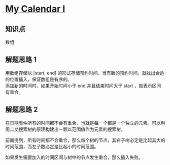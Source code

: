 # [My Calendar I](https://leetcode.com/problems/my-calendar-i/)

## 知识点

数组

## 解题思路 1

用数组存储以 [start, end] 的形式存储预约时间。当有新的预约时间，就找出合适的位置插入，保证数组是有序的。  
添加新的时间时，如果开始时间小于 end 并且结束时间大于 start ，就表示区间有重合。

## 解题思路 2

在日期表仲所有的时间都不会有重合，也就是每一个都是一个独立的元素。可以利用二叉搜索树的原理构建出一颗以范围值作为元素的搜索树。

前面提到，所有时间都不会重合，那么每个树的节点，其右子树必定是比起其大的时间范围，而左子数必定是比起小的时间范围。

如果发生需要加入的时间区间与树中的节点发生重合，那么插入失败。
